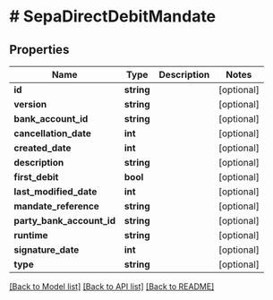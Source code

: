 # # SepaDirectDebitMandate

## Properties

Name | Type | Description | Notes
------------ | ------------- | ------------- | -------------
**id** | **string** |  | [optional]
**version** | **string** |  | [optional]
**bank_account_id** | **string** |  | [optional]
**cancellation_date** | **int** |  | [optional]
**created_date** | **int** |  | [optional]
**description** | **string** |  | [optional]
**first_debit** | **bool** |  | [optional]
**last_modified_date** | **int** |  | [optional]
**mandate_reference** | **string** |  | [optional]
**party_bank_account_id** | **string** |  | [optional]
**runtime** | **string** |  | [optional]
**signature_date** | **int** |  | [optional]
**type** | **string** |  | [optional]

[[Back to Model list]](../../README.md#models) [[Back to API list]](../../README.md#endpoints) [[Back to README]](../../README.md)
